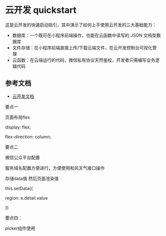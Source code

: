 # 云开发 quickstart

这是云开发的快速启动指引，其中演示了如何上手使用云开发的三大基础能力：

- 数据库：一个既可在小程序前端操作，也能在云函数中读写的 JSON 文档型数据库
- 文件存储：在小程序前端直接上传/下载云端文件，在云开发控制台可视化管理
- 云函数：在云端运行的代码，微信私有协议天然鉴权，开发者只需编写业务逻辑代码

## 参考文档

- [云开发文档](https://developers.weixin.qq.com/miniprogram/dev/wxcloud/basis/getting-started.html)

要点一

页面布局flex

display: flex;

 flex-direction: column;

要点二

微信公众平台配置

服务域名配置方便进行，方便使用和风天气接口操作

存储data值  然后页面渲染值  

this.setData({

   region: e.detail.value

  })

要点四：

picker组件使用

